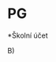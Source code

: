 # PG
*Školní účet




































































































































































































































































































































































































































































































































B)
